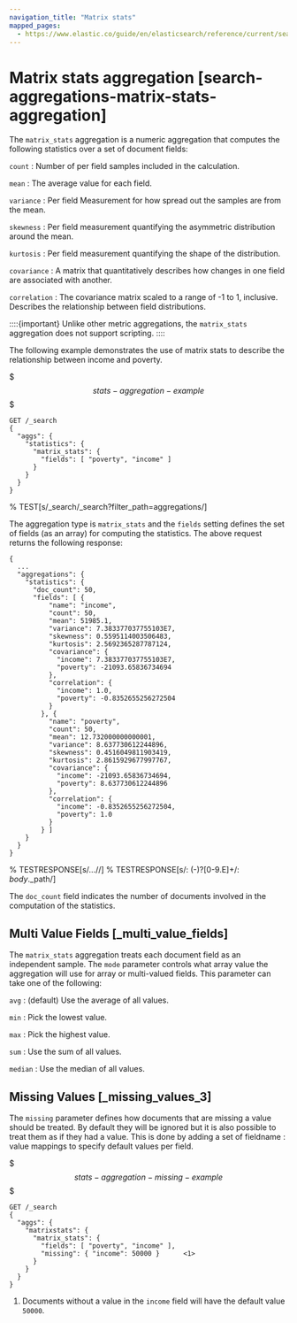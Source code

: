 ```yaml
---
navigation_title: "Matrix stats"
mapped_pages:
  - https://www.elastic.co/guide/en/elasticsearch/reference/current/search-aggregations-matrix-stats-aggregation.html
---
```


# Matrix stats aggregation [search-aggregations-matrix-stats-aggregation]


The `matrix_stats` aggregation is a numeric aggregation that computes the following statistics over a set of document fields:

`count`
:   Number of per field samples included in the calculation.

`mean`
:   The average value for each field.

`variance`
:   Per field Measurement for how spread out the samples are from the mean.

`skewness`
:   Per field measurement quantifying the asymmetric distribution around the mean.

`kurtosis`
:   Per field measurement quantifying the shape of the distribution.

`covariance`
:   A matrix that quantitatively describes how changes in one field are associated with another.

`correlation`
:   The covariance matrix scaled to a range of -1 to 1, inclusive. Describes the relationship between field distributions.

::::{important}
Unlike other metric aggregations, the `matrix_stats` aggregation does not support scripting.
::::


The following example demonstrates the use of matrix stats to describe the relationship between income and poverty.

$$$stats-aggregation-example$$$

```console
GET /_search
{
  "aggs": {
    "statistics": {
      "matrix_stats": {
        "fields": [ "poverty", "income" ]
      }
    }
  }
}
```
% TEST[s/_search/_search?filter_path=aggregations/]

The aggregation type is `matrix_stats` and the `fields` setting defines the set of fields (as an array) for computing the statistics. The above request returns the following response:

```console-result
{
  ...
  "aggregations": {
    "statistics": {
      "doc_count": 50,
      "fields": [ {
          "name": "income",
          "count": 50,
          "mean": 51985.1,
          "variance": 7.383377037755103E7,
          "skewness": 0.5595114003506483,
          "kurtosis": 2.5692365287787124,
          "covariance": {
            "income": 7.383377037755103E7,
            "poverty": -21093.65836734694
          },
          "correlation": {
            "income": 1.0,
            "poverty": -0.8352655256272504
          }
        }, {
          "name": "poverty",
          "count": 50,
          "mean": 12.732000000000001,
          "variance": 8.637730612244896,
          "skewness": 0.4516049811903419,
          "kurtosis": 2.8615929677997767,
          "covariance": {
            "income": -21093.65836734694,
            "poverty": 8.637730612244896
          },
          "correlation": {
            "income": -0.8352655256272504,
            "poverty": 1.0
          }
        } ]
    }
  }
}
```
% TESTRESPONSE[s/...//]
% TESTRESPONSE[s/: (-)?[0-9.E]+/: $body.$_path/]

The `doc_count` field indicates the number of documents involved in the computation of the statistics.

## Multi Value Fields [_multi_value_fields]

The `matrix_stats` aggregation treats each document field as an independent sample. The `mode` parameter controls what array value the aggregation will use for array or multi-valued fields. This parameter can take one of the following:

`avg`
:   (default) Use the average of all values.

`min`
:   Pick the lowest value.

`max`
:   Pick the highest value.

`sum`
:   Use the sum of all values.

`median`
:   Use the median of all values.


## Missing Values [_missing_values_3]

The `missing` parameter defines how documents that are missing a value should be treated. By default they will be ignored but it is also possible to treat them as if they had a value. This is done by adding a set of fieldname : value mappings to specify default values per field.

$$$stats-aggregation-missing-example$$$

```console
GET /_search
{
  "aggs": {
    "matrixstats": {
      "matrix_stats": {
        "fields": [ "poverty", "income" ],
        "missing": { "income": 50000 }      <1>
      }
    }
  }
}
```

1. Documents without a value in the `income` field will have the default value `50000`.



